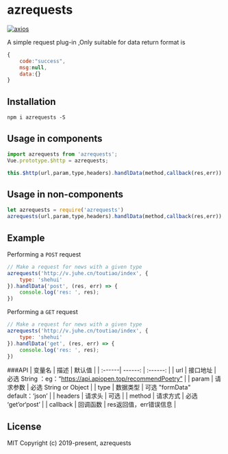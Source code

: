 
# azrequests

[![axios](https://img.shields.io/badge/axios-%5E0.18.0-green.svg)](https://www.npmjs.com/package/azrequests)

A simple request plug-in ,Only suitable for data return format is
```javascript
{
    code:"success",
    msg:null,
    data:{}
}
```

## Installation
```shell
npm i azrequests -S
```

## Usage in components

```javascript
import azrequests from 'azrequests';
Vue.prototype.$http = azrequests;

this.$http(url,param,type,headers).handlData(method,callback(res,err))
```
## Usage in non-components
```javascript
let azrequests = require('azrequests')
azrequests(url,param,type,headers).handlData(method,callback(res,err))
```

## Example

Performing a `POST` request

```js
// Make a request for news with a given type
azrequests('http://v.juhe.cn/toutiao/index', {
    type: 'shehui'
}).handlData('post', (res, err) => {
    console.log('res: ', res);
})

```

Performing a `GET` request

```js
// Make a request for news with a given type
azrequests('http://v.juhe.cn/toutiao/index', {
    type: 'shehui'
}).handlData('get', (res, err) => {
    console.log('res: ', res);
})
```

###API
| 变量名 | 描述 | 默认值 |
| :------| ------: | :------: |
| url | 接口地址 | 必选 String ：eg：“https://api.apiopen.top/recommendPoetry” |
| param | 请求参数 | 必选 String or Object |
| type | 数据类型 | 可选 "formData" default：‘json’ |
| headers | 请求头 | 可选 |
| method | 请求方式 | 必选 ‘get’or‘post’ |
| callback | 回调函数 | res返回值，err错误信息 |
## License
MIT
Copyright (c) 2019-present, azrequests